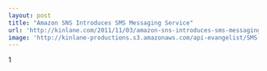 ```yaml
---
layout: post
title: "Amazon SNS Introduces SMS Messaging Service"
url: 'http://kinlane.com/2011/11/03/amazon-sns-introduces-sms-messaging-service/'
image: 'http://kinlane-productions.s3.amazonaws.com/api-evangelist/SMS-Updates.gif'
---
```


1